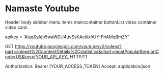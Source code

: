 # Namaste Youtube


Header
body
    sidebar
    menu items
    maincontainer
    buttonList
    video container
        video card. 

apikey = 'AIzaSyAjb5waWDU4uvSsKAekixhUY-FhAMqBmZY'

GET https://youtube.googleapis.com/youtube/v3/videos?part=snippet%2CcontentDetails%2Cstatistics&chart=mostPopular&regionCode=US&key=[YOUR_API_KEY] HTTP/1.1

Authorization: Bearer [YOUR_ACCESS_TOKEN]
Accept: application/json






        


